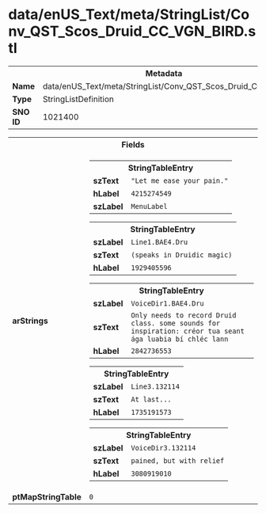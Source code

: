 <h1>data/enUS_Text/meta/StringList/Conv_QST_Scos_Druid_CC_VGN_BIRD.stl</h1><table><tr><th colspan="100%">Metadata</th></tr><tr><td><b>Name</b></td><td>data/enUS_Text/meta/StringList/Conv_QST_Scos_Druid_CC_VGN_BIRD.stl</td></tr><tr><td><b>Type</b></td><td>StringListDefinition</td></tr><tr><td><b>SNO ID</b></td><td>1021400</td></tr></table>

<table><tr><th colspan="100%">Fields</th></tr><tr><td><b>arStrings</b></td><td><table><tr><th colspan="100%">StringTableEntry</th></tr><tr><td><b>szText</b></td><td><code>"Let me ease your pain."</code></td></tr><tr><td><b>hLabel</b></td><td><code>4215274549</code></td></tr><tr><td><b>szLabel</b></td><td><code>MenuLabel</code></td></tr></table>


<table><tr><th colspan="100%">StringTableEntry</th></tr><tr><td><b>szLabel</b></td><td><code>Line1.BAE4.Dru</code></td></tr><tr><td><b>szText</b></td><td><code>(speaks in Druidic magic)</code></td></tr><tr><td><b>hLabel</b></td><td><code>1929405596</code></td></tr></table>


<table><tr><th colspan="100%">StringTableEntry</th></tr><tr><td><b>szLabel</b></td><td><code>VoiceDir1.BAE4.Dru</code></td></tr><tr><td><b>szText</b></td><td><code>Only needs to record Druid class. some sounds for inspiration: créor tua seant ága luabia bí chléc lann</code></td></tr><tr><td><b>hLabel</b></td><td><code>2842736553</code></td></tr></table>


<table><tr><th colspan="100%">StringTableEntry</th></tr><tr><td><b>szLabel</b></td><td><code>Line3.132114</code></td></tr><tr><td><b>szText</b></td><td><code>At last...</code></td></tr><tr><td><b>hLabel</b></td><td><code>1735191573</code></td></tr></table>


<table><tr><th colspan="100%">StringTableEntry</th></tr><tr><td><b>szLabel</b></td><td><code>VoiceDir3.132114</code></td></tr><tr><td><b>szText</b></td><td><code>pained, but with relief</code></td></tr><tr><td><b>hLabel</b></td><td><code>3080919010</code></td></tr></table>


</td></tr><tr><td><b>ptMapStringTable</b></td><td><code>0</code></td></tr></table>

